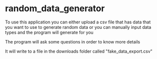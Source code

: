 # random_data_generator

To use this application you can either upload a csv file that has data that you want to use to generate random data or you can manually 
input data types and the program will generate for you

The program will ask some questions in order to know more details

It will write to a file in the downloads folder called "fake_data_export.csv"
